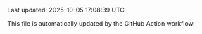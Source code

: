 Last updated: 2025-10-05 17:08:39 UTC

This file is automatically updated by the GitHub Action workflow.
